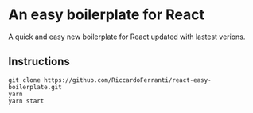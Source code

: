 # An easy boilerplate for React

A quick and easy new boilerplate for React updated with lastest verions.

## Instructions
```
git clone https://github.com/RiccardoFerranti/react-easy-boilerplate.git
yarn
yarn start
```